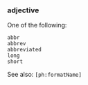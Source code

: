 ### adjective

One of the following:

```
abbr
abbrev
abbreviated
long
short
```

See also: `[ph:formatName]` 
